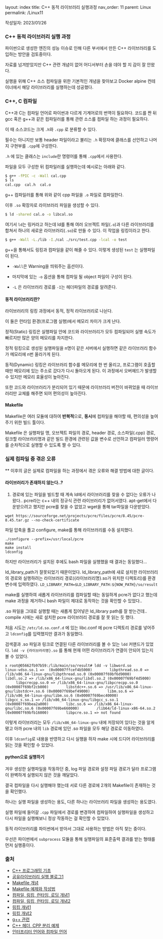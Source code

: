 layout: index
title: C++ 동적 라이브러리 실행과정
nav_order: 11
parent: Linux
permalink: /Linux11

작성일자: 2023/01/26

### C++ 동적 라이브러리 실행 과정

파이썬으로 생성한 엔진의 성능 이슈로 인해 다른 부서에서 만든 C++ 라이브러리를 도입하는 방안을 검토중이다.

자료를 넘겨받았지만 C++ 관련 개념이 없어 어디서부터 손을 데야 할 지 감이 잘 안왔다.

실행을 위해 C++ 소스 컴파일을 위한 기본적인 개념을 찾아보고 Docker alpine 컨테이너에서 해당 라이브러리를 실행하는데 성공했다.



### C++, C 컴파일

C++과 C는 컴파일 언어로 파이썬과 다르게 기계어로의 번역이 필요하다. 코드를 짠 뒤 gcc 혹은 g++과 같은 컴파일러를 통해 관련 소스를 컴파일 하는 과정이 필요하다. 

이 때 소스코드는 크게 `.h`와 `.cpp` 로 분류할 수 있다. 

필수는 아니지만 보통 header 파일이라고 불리는 `.h` 확장자에 클래스를 선언하고 나머지 구현부를 `.cpp`에 구성한다. 

`.h` 에 있는 클래스는 `include`란 명령어를 통해 `.cpp`에서 사용한다.



파일을 모두 구성한 뒤 컴파일러를 실행하는데 예시로는 아래와 같다.

```bash
$ g++ -fPIC -c -Wall cal.cpp
$ ls
cal.cpp  cal.h  cal.o
```

g++ 컴파일러를 통해 위와 같이 cpp 파일을 `.o` 파일로 컴파일한다.

이후 `.so` 확장자로 라이브러리 파일을 생성할 수 있다.

```bash
$ ld -shared cal.o -o libcal.so
```

여기서 `ld`는 링커라고 하는데 ld를 통해 여러 오브젝트 파일(`.o`)과 다른 라이브러리를 합쳐서 하나의 새로운 라이브러리(`.so`)로 만들 수 있다. 이 작업을 링킹이라고 한다.

```bash
$ g++ -Wall -L./lib -I./cal ./src/test.cpp -lcal -o test
```

g++을 통해서도 링킹과 컴파일을 같이 해줄 수 있다. 이렇게 생성된 `test` 는 실행파일이 된다.

* `-Wall`은 Warning을 띄워주는 옵션이다.

* 마지막에 있는 `-o` 옵션을 통해 컴파일 될 object 파일이 구성이 된다.

* `-L` 은 라이브러리 경로를 `-I`는 헤더파일의 경로를 알려준다.



#### 동적 라이브러리란?

라이브러리의 링킹 과정에서 동적, 정적 라이브러리로 나뉜다.

이 둘은 런타임 환경(프로그램 실행)에서 메모리 차이가 크게 난다.

정적(Static) 링킹은 실행파일 안에 코드와 라이브러리가 모두 컴파일되어 실행 속도가 빠르지만 많은 양의 메모리를 차지한다.

정적 링킹으로 생성된 실행파일을 n명이 같은 서버에서 실행하면 같은 라이브러리 함수가 메모리에 n번 올라가게 된다.

동적(Dynamic) 링킹은 라이브러리 함수를 메모리에 한 번 올리고, 프로그램이 호출할 때만 메모리에 있는 주소로 갔다가 다시 돌아오게 된다. 이 과정에서 오버헤드가 발생할 수 있지만 메모리 효율성이 높아진다. 

또한 코드와 라이브러리가 분리되어 있기 때문에 라이브러리 버전이 바뀌었을 때 라이브러리만 교체를 해주면 되어 편의성이 높아진다.



#### Makefile

Makefile은 여러 모듈에 대하여 **반복적**으로, **동시**에 컴파일을 해야할 때, 편의성을 높여주기 위한 빌드 툴이다.

Makefile 은 실행파일 명, 오브젝트 파일의 경로, header 경로, 소스파일(.cpp) 경로, 링크할 라이브러리명과 같은 빌드 환경에 관련된 값을 변수로 선언하고 컴파일러 명령어를 순차적으로 실행할 수 있도록 짤 수 있다.



### 실제 컴파일 중 겪은 오류

** 이후의 글은 실제로 컴파일을 하는 과정에서 겪은 오류와 해결 방법에 대한 글이다.

 

#### 라이브러리가 존재하지 않는다..?

1. 경로에 있는 파일을 빌드할 때 계속 ld에서 라이브러리를 찾을 수 없다는 오류가 나왔다..
pcre라는 c++ 내의 정규식 관련 라이브러리가 없어서였다.
apt-get에서 다운받으려고 했지만 pcre를 찾을 수 없었고 wget을 통해 tar파일을 다운받았다.
```
wget https://sourceforge.net/projects/pcre/files/pcre/8.45/pcre-8.45.tar.gz --no-check-certificate
```
파일 압축을 풀고 configure, make를 통해 라이브러리를 수동 설치했다.

```
./configure --prefix=/usr/local/pcre
make
make install
ldconfig
```

하지만 라이브러리가 설치된 후에도 bash 파일을 실행했을 때 결과는 동일했다...

ld_library_path가 잘못되었기 때문이었다.
ld_library_path에 새로 설치한 라이브러리의 경로와 실행하려는 라이브러리 경로({라이브러리명}.so가 위치한 디렉토리)를 환경변수에 입력하였다.
```LD_LIBRARY_PATH=$LD_LIBRARY_PATH:${NOW_PATH}/so/result```

make를 실행하여 새롭게 라이브러리를 컴파일할 때는 동일하게 pcre가 없다고 했는데
make 과정을 제거하니 bash 파일이 제대로 동작하는 것을 확인할 수 있었다..

.so 파일을 그대로 실행할 때는 새롭게 집어넣은 ld_library path를 잘 받는건데.. compile 시에는 새로 설치한 pcre 라이브러리 경로를 잘 못 읽는 듯 했다.

처음 시도는 `/etc/ld.so.conf.d` 에 있는 libc.conf 에 pcre 디렉토리 경로를 넣어주고 `ldconfig`를 입력했지만 결과가 동일했다. 

검색결과 .so 파일과 링크로 연결된 다른 라이브러리를 볼 수 있는 `ldd` 커맨드가 있었다.
```ldd -v {라이브러리명}.so```
를 통해 현재 어떤 라이브러리가 연결이 안되어 있는지 볼 수 있었다.

```
x root@05662fb97b59:/lib/main/so/result# ldd -v libword.so        linux-vdso.so.1 =>  (0x00007ffcef4b5000)        libpthread.so.0 => /lib/x86_64-linux-gnu/libpthread.so.0 (0x00007f69bf6d9000)        libdl.so.2 => /lib/x86_64-linux-gnu/libdl.so.2 (0x00007f69bf4d5000)        libpcrecpp.so.0 => /lib/x86_64-linux-gnu/libpcrecpp.so.0 (0x00007f69bf2cb000)        libstdc++.so.6 => /usr/lib/x86_64-linux-gnu/libstdc++.so.6 (0x00007f69bef49000)        libm.so.6 => /lib/x86_64-linux-gnu/libm.so.6 (0x00007f69bec40000)        libgcc_s.so.1 => /lib/x86_64-linux-gnu/libgcc_s.so.1 (0x00007f69bea2a000)        libc.so.6 => /lib/x86_64-linux-gnu/libc.so.6 (0x00007f69be660000)        /lib64/ld-linux-x86-64.so.2 (0x00007f69bfb16000)        libpcre.so.1 => not found
```

이렇게 라이브러리는 모두 `/lib/x86_64-linux-gnu` 내에 저장되어 있다는 것을 알게 됐고 아까 pcre 내의 `lib` 경로에 있던 .so 파일을 모두 해당 경로로 이동하였다.

이후 `ldconfig`로 내용을 반영하고 다시 실행을 하자 make 시에 드디어 라이브러리를 읽는 것을 확인할 수 있었다.



#### python으로 실행하기

겨우 생성한 실행파일을 작동하던 중, log 파일 경로와 설정 파일 경로가 달라 프로그램이 완벽하게 실행되지 않은 것을 깨달았다.

결국 컴파일을 다시 실행해야 했는데 서로 다른 경로에 2개의 Makefile이 존재하는 것을 확인했다.

하나는 실행 파일을 생성하는 용도, 다른 하나는 라이브러리 파일을 생성하는 용도였다.

실행 파일에 들어갈 `.cpp` 파일에서 경로를 변경하여 컴파일하여 실행파일을 생성하고 다시 파일을 실행해보니 정상 작동하는 걸 확인할 수 있었다.



동적 라이브러리를 파이썬에서 받아서 그대로 사용하는 방법은 아직 찾는 중이다.

우선은 파이썬에서 `subprocess` 모듈을 통해 실행파일의 표준출력 결과를 받는 형태를 먼저 실행중이다.


### 출처
* [C++ 프로그래밍 기초](http://www.tcpschool.com/cpp/cpp_intro_programming)
* [공유라이브러리 실행 블로그1](https://m.blog.naver.com/PostView.naver?isHttpsRedirect=true&blogId=muri1004&logNo=221202776906)
* [Makefile 개념](https://velog.io/@woodstock1993/Makefile)
* [Makefile 예제와 작성법](https://www.tuwlab.com/ece/27193)
* [컴파일, 링킹, 런타임, 로딩 개념1](https://charles098.tistory.com/102)
* [컴파일, 링킹, 런타임, 로딩 개념2](https://coding-lks.tistory.com/105)
* [링킹 개념1](https://jayy-h.tistory.com/10)
* [링킹 개념2](https://jhnyang.tistory.com/40)
* [g++ 관련](https://m.blog.naver.com/PostView.naver?isHttpsRedirect=true&blogId=jodi999&logNo=220824963844)
* [C++ 헤더, CPP 분리 예제](https://twinparadox.tistory.com/205)
* [인터프리터 언어와 컴파일 언어](https://eunjinii.tistory.com/4)
